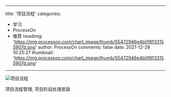 
---
title: '项目流程'
categories: 
 - 学习
 - ProcessOn
 - 推荐
headimg: 'https://img.processon.com/chart_image/thumb/55472946e4b0f8f33155907d.png'
author: ProcessOn
comments: false
date: 2021-12-28 10:25:27
thumbnail: 'https://img.processon.com/chart_image/thumb/55472946e4b0f8f33155907d.png'
---

<div>   
<img class="thumb" alt="项目流程" src="https://img.processon.com/chart_image/thumb/55472946e4b0f8f33155907d.png" referrerpolicy="no-referrer">
<p>项目流程管理, 项目阶段处理思路</p>  
</div>
            